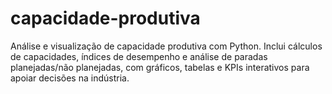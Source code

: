# capacidade-produtiva
Análise e visualização de capacidade produtiva com Python. Inclui cálculos de capacidades, índices de desempenho e análise de paradas planejadas/não planejadas, com gráficos, tabelas e KPIs interativos para apoiar decisões na indústria.
